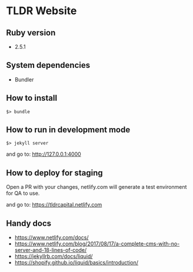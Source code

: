 # TLDR Website

## Ruby version
- 2.5.1

## System dependencies
- Bundler

## How to install
```
$> bundle
```

## How to run in development mode
```
$> jekyll server
```

and go to: http://127.0.0.1:4000

## How to deploy for staging

Open a PR with your changes, netlify.com will generate a test environment for QA to use.

and go to: https://tldrcapital.netlify.com

## Handy docs

- https://www.netlify.com/docs/
- https://www.netlify.com/blog/2017/08/17/a-complete-cms-with-no-server-and-18-lines-of-code/
- https://jekyllrb.com/docs/liquid/
- https://shopify.github.io/liquid/basics/introduction/
